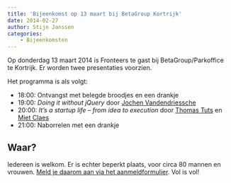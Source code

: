 ```yaml
---
title: 'Bijeenkomst op 13 maart bij BetaGroup Kortrijk'
date: 2014-02-27
author: Stijn Janssen
categories:
    - Bijeenkomsten
---
```


Op donderdag 13 maart 2014 is Fronteers te gast bij BetaGroup/Parkoffice te Kortrijk. Er worden twee presentaties voorzien.

Het programma is als volgt:

-   18:00: Ontvangst met belegde broodjes en een drankje
-   19:00: _Doing it without jQuery_ door [Jochen Vandendriessche](https://twitter.com/joggink)
-   20:00: _It’s a startup life – from idea to execution_ door [Thomas Tuts](https://twitter.com/thomastuts) en [Miet Claes](https://twitter.com/choisissez)
-   21:00: Naborrelen met een drankje

## Waar?

Iedereen is welkom. Er is echter beperkt plaats, voor circa 80 mannen en vrouwen. [Meld je daarom aan via het aanmeldformulier](/bijeenkomsten/2014/betagroup#formulier-1). Vol is vol!
